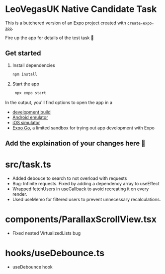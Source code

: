 # LeoVegasUK Native Candidate Task

This is a butchered version of an [Expo](https://expo.dev) project created with [`create-expo-app`](https://www.npmjs.com/package/create-expo-app).

Fire up the app for details of the test task 🦁

## Get started

1. Install dependencies

   ```bash
   npm install
   ```

2. Start the app

   ```bash
    npx expo start
   ```

In the output, you'll find options to open the app in a

- [development build](https://docs.expo.dev/develop/development-builds/introduction/)
- [Android emulator](https://docs.expo.dev/workflow/android-studio-emulator/)
- [iOS simulator](https://docs.expo.dev/workflow/ios-simulator/)
- [Expo Go](https://expo.dev/go), a limited sandbox for trying out app development with Expo

## Add the explaination of your changes here 🦁

# src/task.ts

- Added debouce to search to not overload with requests
- Bug: Infinite requests. Fixed by adding a dependency array to useEffect
- Wrapped fetchUsers in useCallback to avoid recreating it on every render.
- Used useMemo for filtered users to prevent unnecessary recalculations.

# components/ParallaxScrollView.tsx

- Fixed nested VirtualizedLists bug

# hooks/useDebounce.ts

- useDebounce hook
